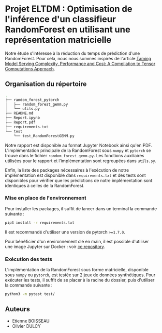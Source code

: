 # Projet ELTDM : Optimisation de l'inférence d'un classifieur RandomForest en utilisant une représentation matricielle

Notre étude s'intéresse à la réduction du temps de prédiction d'une RandomForest. Pour cela, nous nous sommes inspirés de l'article
[Taming Model Serving Complexity, Performance and Cost: A Compilation to Tensor Computations Approach](https://scnakandala.github.io/papers/TR_2020_Hummingbird.pdf).

## Organisation du répertoire

```bash
.
├── random_forest_pytorch
│   ├── random_forest_gemm.py
│   └── utils.py
├── README.md
├── Report.ipynb
├── Report.pdf
├── requirements.txt
└── test
    └── test_RandomForestGEMM.py
```

Notre rapport est disponible au format Jupyter Notebook ainsi qu'en PDF.
L'implémentation principale de la RandomForest sous ``numpy`` et ``pytorch`` se trouve dans le fichier ``random_forest_gemm.py``.
Les fonctions auxiliaires utilisées pour le rapport et l'implémentation sont regroupées dans ``utils.py``.

Enfin, la liste des packages nécessaires à l'exécution de notre implémentation est disponible dans
``requirements.txt`` et des tests sont disponibles pour vérifier que les prédictions de notre implémentation
sont identiques à celles de la RandomForest.

### Mise en place de l'environnement

Pour installer les packages, il suffit de lancer dans un terminal la commande suivante :
```bash
pip3 install -r requirements.txt
```
Il est recommandé d'utiliser une version de pytorch ``>=1.7.0``.

Pour bénéficier d'un environnement clé en main, il est possible d'utiliser une image Jupyter sur Docker :
voir [ce repository](https://github.com/iot-salzburg/gpu-jupyter).

### Exécution des tests

L'implémentation de la RandomForest sous forme matricielle, disponible sous ``numpy`` ou ``pytorch``, est testée sur 2 jeux de données synthétiques.
Pour exécuter les tests, il suffit de se placer à la racine du dossier, puis d'utiliser la commande suivante :
```bash
python3 -m pytest test/
```

## Auteurs

* Etienne BOISSEAU
* Olivier DULCY
